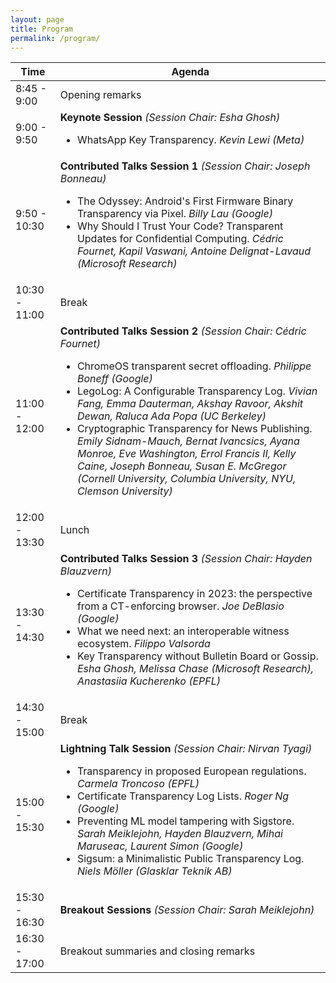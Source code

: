 ```yaml
---
layout: page
title: Program
permalink: /program/
---
```

<table>
  <thead>
    <tr>
      <th>Time</th>
      <th>Agenda</th>
    </tr>
  </thead>
  <tbody>
    <tr>
      <td> 8:45 - 9:00 </td>
      <td> Opening remarks </td>
    </tr>
    <tr>
      <td> 9:00 - 9:50 </td>
      <td>
        <b> Keynote Session </b><i> (Session Chair: Esha Ghosh)</i>
        <ul>
          <li>WhatsApp Key Transparency. <i>Kevin Lewi (Meta)</i></li>
        </ul>
      </td>
    </tr>
    <tr>
      <td> 9:50 - 10:30 </td>
      <td>
        <b> Contributed Talks Session 1 </b><i> (Session Chair: Joseph Bonneau)</i>
        <ul>
          <li>The Odyssey: Android's First Firmware Binary Transparency via Pixel. <i>Billy Lau (Google)</i></li>
          <li>Why Should I Trust Your Code? Transparent Updates for Confidential Computing. <i>Cédric Fournet, Kapil Vaswani, Antoine Delignat-Lavaud (Microsoft Research)</i></li>
        </ul>
      </td>
    </tr>
    <tr>
      <td> 10:30 - 11:00 </td>
      <td> Break </td>
    </tr>
    <tr>
      <td> 11:00 - 12:00 </td>
      <td>
        <b> Contributed Talks Session 2 </b><i> (Session Chair: Cédric Fournet)</i>
        <ul>
          <li>ChromeOS transparent secret offloading. <i>Philippe Boneff (Google)</i></li>
          <li>LegoLog: A Configurable Transparency Log. <i>Vivian Fang, Emma Dauterman, Akshay Ravoor, Akshit Dewan, Raluca Ada Popa (UC Berkeley)</i></li>
          <li>Cryptographic Transparency for News Publishing. <i>Emily Sidnam-Mauch, Bernat Ivancsics, Ayana Monroe, Eve Washington, Errol Francis II, Kelly Caine, Joseph Bonneau, Susan E. McGregor (Cornell University, Columbia University, NYU, Clemson University)</i></li>
        </ul>
      </td>
    </tr>
    <tr>
      <td> 12:00 - 13:30 </td>
      <td> Lunch </td>
    </tr>
    <tr>
      <td> 13:30 - 14:30 </td>
      <td>
        <b> Contributed Talks Session 3 </b><i> (Session Chair: Hayden Blauzvern)</i>
        <ul>
          <li>Certificate Transparency in 2023: the perspective from a CT-enforcing browser. <i>Joe DeBlasio (Google)</i></li>
          <li>What we need next: an interoperable witness ecosystem. <i>Filippo Valsorda</i></li>
          <li>Key Transparency without Bulletin Board or Gossip. <i>Esha Ghosh, Melissa Chase (Microsoft Research), Anastasiia Kucherenko (EPFL)</i></li>
        </ul>
      </td>
    </tr>
    <tr>
      <td> 14:30 - 15:00 </td>
      <td> Break </td>
    </tr>
    <tr>
      <td> 15:00 - 15:30 </td>
      <td>
      <b>Lightning Talk Session</b><i> (Session Chair: Nirvan Tyagi)</i>
      <ul>
          <li>Transparency in proposed European regulations. <i>Carmela Troncoso (EPFL)</i></li>
          <li>Certificate Transparency Log Lists. <i>Roger Ng (Google)</i></li>
          <li>Preventing ML model tampering with Sigstore. <i>Sarah Meiklejohn, Hayden Blauzvern, Mihai Maruseac, Laurent Simon (Google)</i></li>
          <li>Sigsum: a Minimalistic Public Transparency Log. <i>Niels Möller (Glasklar Teknik AB)</i></li>
        </ul>
      </td>
    </tr>
    <tr>
      <td> 15:30 - 16:30 </td>
      <td> <b>Breakout Sessions</b><i> (Session Chair: Sarah Meiklejohn)</i> </td>
    </tr>
    <tr>
      <td> 16:30 - 17:00 </td>
      <td> Breakout summaries and closing remarks </td>
    </tr>
  </tbody>
</table>

